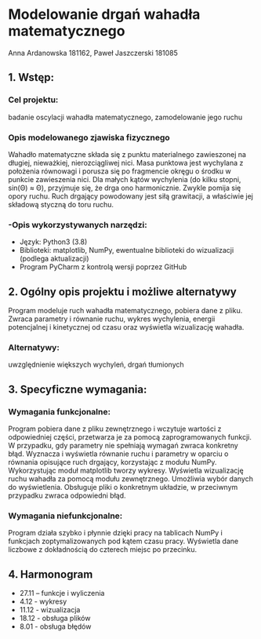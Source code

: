# Modelowanie drgań wahadła matematycznego
Anna Ardanowska 181162, Paweł Jaszczerski 181085
## 1. Wstęp:
### Cel projektu:
badanie oscylacji wahadła matematycznego, zamodelowanie jego ruchu
### Opis modelowanego zjawiska fizycznego
Wahadło matematyczne składa się z punktu materialnego zawieszonej na długiej, nieważkiej,
nierozciągliwej nici. Masa punktowa jest wychylana z położenia równowagi i porusza się po
fragmencie okręgu o środku w punkcie zawieszenia nici. Dla małych kątów wychylenia (do
kilku stopni, sin(Θ) ≈ Θ), przyjmuje się, że drga ono harmonicznie. Zwykle pomija się opory
ruchu. Ruch drgający powodowany jest siłą grawitacji, a właściwie jej składową styczną do
toru ruchu.
### -Opis wykorzystywanych narzędzi:
- Język: Python3 (3.8)
- Biblioteki: matplotlib, NumPy, ewentualne biblioteki do wizualizacji (podlega
aktualizacji)
- Program PyCharm z kontrolą wersji poprzez GitHub
## 2. Ogólny opis projektu i możliwe alternatywy
Program modeluje ruch wahadła matematycznego, pobiera dane z pliku. Zwraca parametry i równanie ruchu, wykres wychylenia, energii potencjalnej i kinetycznej od czasu oraz wyświetla wizualizację wahadła.
### Alternatywy:
uwzględnienie większych wychyleń, drgań tłumionych
## 3. Specyficzne wymagania:
### Wymagania funkcjonalne:
Program pobiera dane z pliku zewnętrznego i wczytuje wartości z odpowiedniej części,
przetwarza je za pomocą zaprogramowanych funkcji. W przypadku, gdy parametry nie
spełniają wymagań zwraca konkretny błąd. Wyznacza i wyświetla równanie ruchu i
parametry w oparciu o równania opisujące ruch drgający, korzystając z modułu NumPy.
Wykorzystując moduł matplotlib tworzy wykresy. Wyświetla wizualizację ruchu wahadła za
pomocą modułu zewnętrznego. Umożliwia wybór danych do wyświetlenia. Obsługuje pliki o
konkretnym układzie, w przeciwnym przypadku zwraca odpowiedni błąd.
### Wymagania niefunkcjonalne:
Program działa szybko i płynnie dzięki pracy na tablicach NumPy i funkcjach
zoptymalizowanych pod kątem czasu pracy. Wyświetla dane liczbowe z dokładnością do
czterech miejsc po przecinku.
## 4. Harmonogram
- 27.11 – funkcje i wyliczenia
- 4.12 - wykresy
- 11.12 - wizualizacja
- 18.12 - obsługa plików
- 8.01 - obsługa błędów
